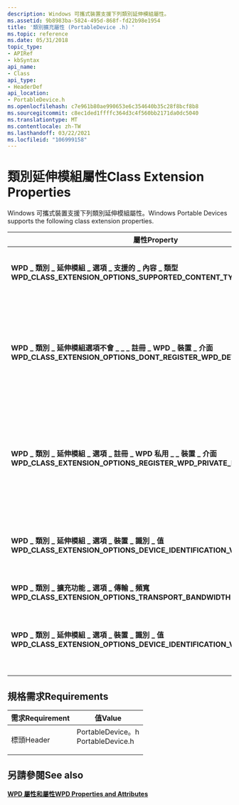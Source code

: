 ```yaml
---
description: Windows 可攜式裝置支援下列類別延伸模組屬性。
ms.assetid: 9b8983ba-5824-495d-868f-fd22b98e1954
title: '類別擴充屬性 (PortableDevice .h) '
ms.topic: reference
ms.date: 05/31/2018
topic_type:
- APIRef
- kbSyntax
api_name:
- Class
api_type:
- HeaderDef
api_location:
- PortableDevice.h
ms.openlocfilehash: c7e961b80ae990653e6c354640b35c28f8bcf8b8
ms.sourcegitcommit: c8ec1ded1ffffc364d3c4f560bb2171da0dc5040
ms.translationtype: MT
ms.contentlocale: zh-TW
ms.lasthandoff: 03/22/2021
ms.locfileid: "106999158"
---
```

# <a name="class-extension-properties"></a><span data-ttu-id="3e7f4-103">類別延伸模組屬性</span><span class="sxs-lookup"><span data-stu-id="3e7f4-103">Class Extension Properties</span></span>

<span data-ttu-id="3e7f4-104">Windows 可攜式裝置支援下列類別延伸模組屬性。</span><span class="sxs-lookup"><span data-stu-id="3e7f4-104">Windows Portable Devices supports the following class extension properties.</span></span>



| <span data-ttu-id="3e7f4-105">屬性</span><span class="sxs-lookup"><span data-stu-id="3e7f4-105">Property</span></span>                                                                      | <span data-ttu-id="3e7f4-106">VarType</span><span class="sxs-lookup"><span data-stu-id="3e7f4-106">VarType</span></span>         | <span data-ttu-id="3e7f4-107">Description</span><span class="sxs-lookup"><span data-stu-id="3e7f4-107">Description</span></span>                                                                                                                                                                                                                                                                                                                                                                                                                                                                                                                                            |
|-------------------------------------------------------------------------------|-----------------|--------------------------------------------------------------------------------------------------------------------------------------------------------------------------------------------------------------------------------------------------------------------------------------------------------------------------------------------------------------------------------------------------------------------------------------------------------------------------------------------------------------------------------------------------------|
| <span data-ttu-id="3e7f4-108">**WPD \_ 類別 \_ 延伸模組 \_ 選項 \_ 支援的 \_ 內容 \_ 類型**</span><span class="sxs-lookup"><span data-stu-id="3e7f4-108">**WPD\_CLASS\_EXTENSION\_OPTIONS\_SUPPORTED\_CONTENT\_TYPES**</span></span>                 | <span data-ttu-id="3e7f4-109">**VT \_ 不明**</span><span class="sxs-lookup"><span data-stu-id="3e7f4-109">**VT\_UNKNOWN**</span></span> | <span data-ttu-id="3e7f4-110">值，指定驅動程式所支援之內容類型的 (超集合) 清單 (類似于呼叫 WPD \_ 命令功能，可 \_ \_ \_ \_ \_ 在 **WPD \_ 功能 \_ 類別目錄 \_ 所有**) 上取得支援的內容類型。</span><span class="sxs-lookup"><span data-stu-id="3e7f4-110">A value that specifies the (superset) list of content types supported by the driver (similar to calling WPD\_COMMAND\_CAPABILITIES\_GET\_SUPPORTED\_CONTENT\_TYPES on **WPD\_FUNCTIONAL\_CATEGORY\_ALL**).</span></span>                                                                                                                                                                                                                                                                                                                                             |
| <span data-ttu-id="3e7f4-111">**WPD \_ 類別 \_ 延伸模組選項不會 \_ \_ \_ 註冊 \_ WPD \_ 裝置 \_ 介面**</span><span class="sxs-lookup"><span data-stu-id="3e7f4-111">**WPD\_CLASS\_EXTENSION\_OPTIONS\_DONT\_REGISTER\_WPD\_DEVICE\_INTERFACE**</span></span>    | <span data-ttu-id="3e7f4-112">**VT \_ BOOL**</span><span class="sxs-lookup"><span data-stu-id="3e7f4-112">**VT\_BOOL**</span></span>    | <span data-ttu-id="3e7f4-113">值，指定呼叫端是否想要 WPD 類別擴充程式庫來註冊 WPD 裝置類別介面。</span><span class="sxs-lookup"><span data-stu-id="3e7f4-113">A value that specifies whether the caller wants the WPD class extension library to register the WPD Device Class interface.</span></span> <span data-ttu-id="3e7f4-114">如果這個值為 true，呼叫端會負責註冊。</span><span class="sxs-lookup"><span data-stu-id="3e7f4-114">If this value is true, the caller takes responsibility for registration.</span></span><br/> <span data-ttu-id="3e7f4-115">如果這個值為 false，則表示呼叫端需要類別延伸模組程式庫來執行註冊。</span><span class="sxs-lookup"><span data-stu-id="3e7f4-115">If this value is false, it indicates that the caller expects the class extension library to perform the registration.</span></span><br/><span data-ttu-id="3e7f4-116">大部分的驅動程式都應該允許類別延伸模組程式庫執行註冊，但類別延伸程式庫註冊 WPD 裝置類別介面的情況可能會造成不良的影響。</span><span class="sxs-lookup"><span data-stu-id="3e7f4-116">Most drivers should allow the class extension library to perform the registration, except where registering the WPD Device Class interface by the class extension library might cause adverse effects.</span></span> |
| <span data-ttu-id="3e7f4-117">**WPD \_ 類別 \_ 延伸模組 \_ 選項 \_ 註冊 \_ WPD 私用 \_ \_ 裝置 \_ 介面**</span><span class="sxs-lookup"><span data-stu-id="3e7f4-117">**WPD\_CLASS\_EXTENSION\_OPTIONS\_REGISTER\_WPD\_PRIVATE\_DEVICE\_INTERFACE**</span></span> | <span data-ttu-id="3e7f4-118">**VT \_ BOOL**</span><span class="sxs-lookup"><span data-stu-id="3e7f4-118">**VT\_BOOL**</span></span>    | <span data-ttu-id="3e7f4-119">指出呼叫端想要 WPD 類別擴充程式庫註冊私用 WPD 裝置類別介面。</span><span class="sxs-lookup"><span data-stu-id="3e7f4-119">Indicates that the caller wants the WPD class extension library to register the private WPD Device Class interface.</span></span> <span data-ttu-id="3e7f4-120">這不建議用於大部分的驅動程式。</span><span class="sxs-lookup"><span data-stu-id="3e7f4-120">This is not recommended for most drivers.</span></span> <span data-ttu-id="3e7f4-121">只有當類別延伸程式庫註冊 WPD 裝置類別介面時，才應該使用它，將會造成不良的影響。</span><span class="sxs-lookup"><span data-stu-id="3e7f4-121">It should only be used in cases where the registering of the WPD Device Class interface by the class extension library will cause adverse effects.</span></span> <span data-ttu-id="3e7f4-122">此選項通常會與 WPD 類別延伸模組選項搭配使用，而不會將 **\_ \_ \_ \_ \_ \_ WPD \_ 裝置 \_ 介面** 設為 **TRUE**</span><span class="sxs-lookup"><span data-stu-id="3e7f4-122">This option is typically used in conjunction with **WPD\_CLASS\_EXTENSION\_OPTIONS\_DONT\_REGISTER\_WPD\_DEVICE\_INTERFACE** set to **TRUE**</span></span>                                                                                          |
| <span data-ttu-id="3e7f4-123">**WPD \_ 類別 \_ 延伸模組 \_ 選項 \_ 裝置 \_ 識別 \_ 值**</span><span class="sxs-lookup"><span data-stu-id="3e7f4-123">**WPD\_CLASS\_EXTENSION\_OPTIONS\_DEVICE\_IDENTIFICATION\_VALUES**</span></span>            | <span data-ttu-id="3e7f4-124">**VT \_ 不明**</span><span class="sxs-lookup"><span data-stu-id="3e7f4-124">**VT\_UNKNOWN**</span></span> | <span data-ttu-id="3e7f4-125">這是包含裝置識別碼值的 [IPortableDeviceValues](iportabledevicevalues.md) ， (**WPD \_ 裝置 \_ 製造商**、 **WPD \_ 裝置 \_ 型號**、 **WPD \_ 裝置 \_ 固件 \_ 版本** ，以及 **WPD \_ 裝置 \_ 功能 \_ 唯一 \_ 識別碼**) 。</span><span class="sxs-lookup"><span data-stu-id="3e7f4-125">This is an [IPortableDeviceValues](iportabledevicevalues.md) which contains the device identification values (**WPD\_DEVICE\_MANUFACTURER**, **WPD\_DEVICE\_MODEL**, **WPD\_DEVICE\_FIRMWARE\_VERSION** and **WPD\_DEVICE\_FUNCTIONAL\_UNIQUE\_ID**).</span></span> <span data-ttu-id="3e7f4-126">在初始化時將此包含在其他類別延伸模組選項中</span><span class="sxs-lookup"><span data-stu-id="3e7f4-126">Include this with other Class Extension options when initializing</span></span>                                                                                                                                                                                                                               |
| <span data-ttu-id="3e7f4-127">**WPD \_ 類別 \_ 擴充功能 \_ 選項 \_ 傳輸 \_ 頻寬**</span><span class="sxs-lookup"><span data-stu-id="3e7f4-127">**WPD\_CLASS\_EXTENSION\_OPTIONS\_TRANSPORT\_BANDWIDTH**</span></span>                      | <span data-ttu-id="3e7f4-128">**VT \_ UI4**</span><span class="sxs-lookup"><span data-stu-id="3e7f4-128">**VT\_UI4**</span></span>     | <span data-ttu-id="3e7f4-129">指出傳輸的理論最大頻寬（以每秒千位）</span><span class="sxs-lookup"><span data-stu-id="3e7f4-129">Indicates the theoretical maximum bandwidth of the transport in kilobits per second</span></span>                                                                                                                                                                                                                                                                                                                                                                                                                                                                    |
| <span data-ttu-id="3e7f4-130">**WPD \_ 類別 \_ 延伸模組 \_ 選項 \_ 裝置 \_ 識別 \_ 值**</span><span class="sxs-lookup"><span data-stu-id="3e7f4-130">**WPD\_CLASS\_EXTENSION\_OPTIONS\_DEVICE\_IDENTIFICATION\_VALUES**</span></span>            | <span data-ttu-id="3e7f4-131">**VT \_ 不明**</span><span class="sxs-lookup"><span data-stu-id="3e7f4-131">**VT\_UNKNOWN**</span></span> | <span data-ttu-id="3e7f4-132">這是包含裝置識別碼值的 [IPortableDeviceValues](iportabledevicevalues.md) ， (**WPD \_ 裝置 \_ 製造商**、 **WPD \_ 裝置 \_ 型號**、 **WPD \_ 裝置 \_ 固件 \_ 版本** ，以及 **WPD \_ 裝置 \_ 功能 \_ 唯一 \_ 識別碼**) 。</span><span class="sxs-lookup"><span data-stu-id="3e7f4-132">This is an [IPortableDeviceValues](iportabledevicevalues.md) which contains the device identification values (**WPD\_DEVICE\_MANUFACTURER**, **WPD\_DEVICE\_MODEL**, **WPD\_DEVICE\_FIRMWARE\_VERSION** and **WPD\_DEVICE\_FUNCTIONAL\_UNIQUE\_ID**).</span></span> <span data-ttu-id="3e7f4-133">在初始化時將此包含在其他類別延伸模組選項中。</span><span class="sxs-lookup"><span data-stu-id="3e7f4-133">Include this with other Class Extension options when initializing.</span></span>                                                                                                                                                                                                                              |



 

## <a name="requirements"></a><span data-ttu-id="3e7f4-134">規格需求</span><span class="sxs-lookup"><span data-stu-id="3e7f4-134">Requirements</span></span>



| <span data-ttu-id="3e7f4-135">需求</span><span class="sxs-lookup"><span data-stu-id="3e7f4-135">Requirement</span></span> | <span data-ttu-id="3e7f4-136">值</span><span class="sxs-lookup"><span data-stu-id="3e7f4-136">Value</span></span> |
|-------------------|---------------------------------------------------------------------------------------------|
| <span data-ttu-id="3e7f4-137">標頭</span><span class="sxs-lookup"><span data-stu-id="3e7f4-137">Header</span></span><br/> | <dl> <span data-ttu-id="3e7f4-138"><dt>PortableDevice。h</dt></span><span class="sxs-lookup"><span data-stu-id="3e7f4-138"><dt>PortableDevice.h</dt></span></span> </dl> |



## <a name="see-also"></a><span data-ttu-id="3e7f4-139">另請參閱</span><span class="sxs-lookup"><span data-stu-id="3e7f4-139">See also</span></span>

<dl> <dt>

[<span data-ttu-id="3e7f4-140">**WPD 屬性和屬性**</span><span class="sxs-lookup"><span data-stu-id="3e7f4-140">**WPD Properties and Attributes**</span></span>](properties-and-attributes.md)
</dt> </dl>

 

 




